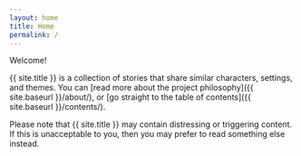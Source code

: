 ```yaml
---
layout: home
title: Home
permalink: /
---
```


Welcome!

{{ site.title }} is a collection of stories that share similar characters, settings, and themes. You can [read more about the project philosophy]({{ site.baseurl }}/about/), or [go straight to the table of contents]({{ site.baseurl }}/contents/).

Please note that {{ site.title }} may contain distressing or triggering content. If this is unacceptable to you, then you may prefer to read something else instead.
